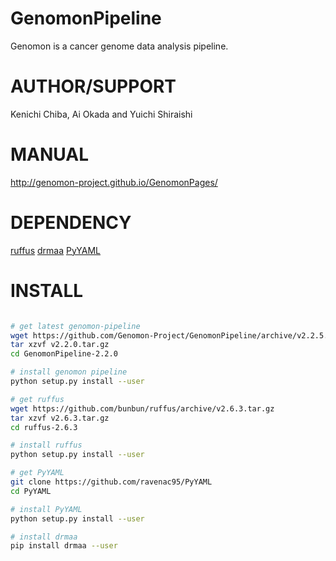 GenomonPipeline
===============
Genomon is a cancer genome data analysis pipeline.

AUTHOR/SUPPORT
==============
Kenichi Chiba, Ai Okada and Yuichi Shiraishi

MANUAL
======
http://genomon-project.github.io/GenomonPages/

DEPENDENCY
==========
[ruffus](http://www.ruffus.org.uk/)
[drmaa](https://www.drmaa.org/)
[PyYAML](http://pyyaml.org/)

INSTALL
=======

```bash

# get latest genomon-pipeline
wget https://github.com/Genomon-Project/GenomonPipeline/archive/v2.2.5.tar.gz
tar xzvf v2.2.0.tar.gz
cd GenomonPipeline-2.2.0

# install genomon pipeline
python setup.py install --user

# get ruffus
wget https://github.com/bunbun/ruffus/archive/v2.6.3.tar.gz
tar xzvf v2.6.3.tar.gz
cd ruffus-2.6.3

# install ruffus
python setup.py install --user

# get PyYAML
git clone https://github.com/ravenac95/PyYAML
cd PyYAML

# install PyYAML
python setup.py install --user

# install drmaa
pip install drmaa --user


